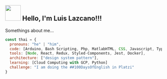<h2><img src="https://ibb.co/yFmSDff" width="50"/> Hello, I'm Luis Lazcano!!!</h2>

Somethings about me...  

```javascript
const thai = {
  pronouns: "he" | "him",
  code: [Arduino, Bash Scripting, Php, MatlabHTML, CSS, Javascript, Typescript],
  tools: [Node, React, Redux, Styled-Components, Jest, Docker],
  architecture: ["design system pattern"],
  learning: [Cloud Computing with GCP, Python]
  challenge: "I am doing the ##100DaysOfEnglish in Platzi"
}
```
